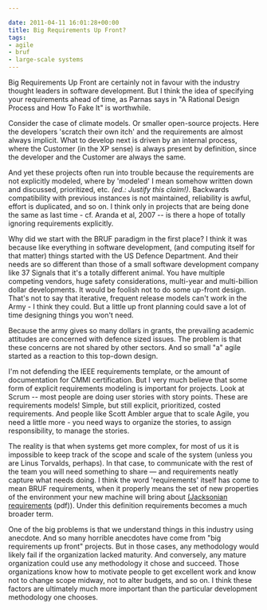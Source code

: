 ```yaml
---

date: 2011-04-11 16:01:28+00:00
title: Big Requirements Up Front?
tags:
- agile
- bruf
- large-scale systems
---
```


Big Requirements Up Front are certainly not in favour with the industry thought leaders in software development. But I think the idea of specifying your requirements ahead of time, as Parnas says in "A Rational Design Process and How To Fake It" is worthwhile.

Consider the case of climate models. Or smaller open-source projects. Here the developers 'scratch their own itch' and the requirements are almost always implicit. What to develop next is driven by an internal process, where the Customer (in the XP sense) is always present by definition, since the developer and the Customer are always the same.

And yet these projects often run into trouble because the requirements are not explicitly modeled, where by 'modeled' I mean somehow written down and discussed, prioritized, etc. _(ed.: Justify this claim!)_. Backwards compatibility with previous instances is not maintained, reliability is awful, effort is duplicated, and so on. I think only in projects that are being done the same as last time - cf. Aranda et al, 2007 -- is there a hope of totally ignoring requirements explicitly.

Why did we start with the BRUF paradigm in the first place? I think it was because like everything in software development, (and computing itself for that matter) things started with the US Defence Department. And their needs are so different than those of a small software development company like 37 Signals that it's a totally different animal. You have multiple competing vendors, huge safety considerations, multi-year and multi-billion dollar developments. It would be foolish not to do some up-front design. That's not to say that iterative, frequent release models can't work in the Army - I think they could. But a little up front planning could save a lot of time designing things you won't need.

Because the army gives so many dollars in grants, the prevailing academic attitudes are concerned with defence sized issues. The problem is that these concerns are not shared by other sectors. And so small "a" agile started as a reaction to this top-down design.

I'm not defending the IEEE requirements template, or the amount of documentation for CMMI certification. But I very much believe that some form of explicit requirements modeling is important for projects. Look at Scrum -- most people are doing user stories with story points. These are requirements models! Simple, but still explicit, prioritized, costed requirements. And people like Scott Ambler argue that to scale Agile, you need a little more - you need ways to organize the stories, to assign responsibility, to manage the stories.

The reality is that when systems get more complex, for most of us it is impossible to keep track of the scope and scale of the system (unless you are Linus Torvalds, perhaps). In that case, to communicate with the rest of the team you will need something to share — and requirements neatly capture what needs doing. I think the word 'requirements' itself has come to mean BRUF requirements, when it properly means the set of new properties of the environment your new machine will bring about [(Jacksonian requirements](http://citeseerx.ist.psu.edu/viewdoc/download?doi=10.1.1.99.1593&rep=rep1&type=pdf) (pdf)). Under this definition requirements becomes a much broader term.

One of the big problems is that we understand things in this industry using anecdote. And so many horrible anecdotes have come from "big requirements up front" projects. But in those cases, any methodology would likely fail if the organization lacked maturity. And conversely, any mature organization could use any methodology it chose and succeed. Those organizations know how to motivate people to get excellent work and know not to change scope midway, not to alter budgets, and so on. I think these factors are ultimately much more important than the particular development methodology one chooses.
